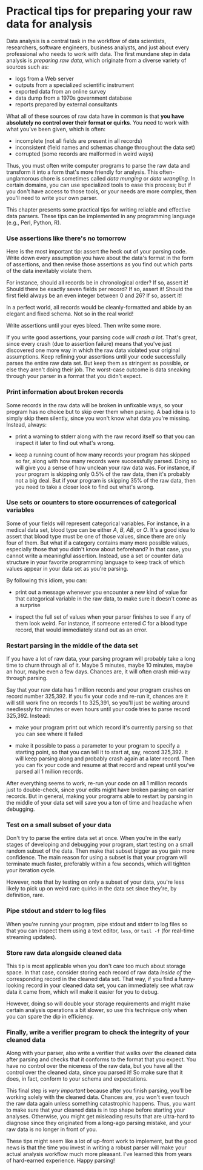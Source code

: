 # Practical tips for preparing your raw data for analysis

Data analysis is a central task in the workflow of data scientists,
researchers, software engineers, business analysts, and just about every
professional who needs to work with data. The first mundane step in data
analysis is *preparing raw data*, which originate from a diverse variety
of sources such as:

- logs from a Web server
- outputs from a specialized scientific instrument
- exported data from an online survey
- data dump from a 1970s government database
- reports prepared by external consultants

What all of these sources of raw data have in common is that **you have
absolutely no control over their format or quirks**. You need to work
with what you've been given, which is often:

- incomplete (not all fields are present in all records)
- inconsistent (field names and schemas change throughout the data set)
- corrupted (some records are malformed in weird ways)

Thus, you must often write computer programs to parse the raw data and
transform it into a form that's more friendly for analysis. This
often-unglamorous chore is sometimes called *data munging* or *data
wrangling*. In certain domains, you can use specialized tools to ease
this process; but if you don't have access to those tools, or your needs
are more complex, then you'll need to write your own parser.

This chapter presents some practical tips for writing reliable and
effective data parsers. These tips can be implemented in any
programming language (e.g., Perl, Python, R).


### Use assertions like there's no tomorrow

Here is the most important tip: assert the heck out of your parsing
code. Write down every assumption you have about the data's format in
the form of assertions, and then revise those assertions as you find out
which parts of the data inevitably violate them.

For instance, should all records be in chronological order? If so,
assert it! Should there be exactly seven fields per record? If so,
assert it! Should the first field always be an even integer between 0
and 26? If so, assert it!

In a perfect world, all records would be cleanly-formatted and abide by
an elegant and fixed schema. Not so in the real world!

Write assertions until your eyes bleed. Then write some more.

If you write good assertions, your parsing code *will crash a lot*.
That's great, since every crash (due to assertion failure) means that
you've just discovered one more way in which the raw data violated your
original assumptions. Keep refining your assertions until your code
successfully parses the entire raw data set. But keep them as stringent
as possible, or else they aren't doing their job. The worst-case outcome
is data sneaking through your parser in a format that you didn't expect.


### Print information about broken records

Some records in the raw data will be broken in unfixable ways, so your
program has no choice but to skip over them when parsing. A bad idea is to simply
skip them silently, since you won't know what data you're missing.
Instead, always:

- print a warning to stderr along with the raw record itself so that you
  can inspect it later to find out what's wrong.

- keep a running count of how many records your program has skipped so
  far, along with how many records were successfully parsed. Doing so
  will give you a sense of how unclean your raw data was. For instance,
  if your program is skipping only 0.5% of the raw data, then it's
  probably not a big deal. But if your program is skipping 35% of the
  raw data, then you need to take a closer look to find out what's
  wrong.


### Use sets or counters to store occurrences of categorical variables

Some of your fields will represent categorical variables. For instance,
in a medical data set, blood type can be either *A*, *B*, *AB*, or *O*. It's a good idea to
assert that blood type must be one of those values, since there are only
four of them. But what if a category contains many more possible values,
especially those that you didn't know about beforehand? In that case,
you cannot write a meaningful assertion. Instead, use a set or counter
data structure in your favorite programming language to keep track of
which values appear in your data set as you're parsing.

By following this idiom, you can:

- print out a message whenever you encounter a new kind of value for
  that categorical variable in the raw data, to make sure it doesn't
  come as a surprise

- inspect the full set of values when your parser finishes to see if any
  of them look weird. For instance, if someone entered *C* for a blood
  type record, that would immediately stand out as an error.


### Restart parsing in the middle of the data set

If you have a lot of raw data, your parsing program will probably take a
long time to churn through all of it. Maybe 5 minutes, maybe 10 minutes,
maybe an hour, maybe even a few days. Chances are, it will often crash
mid-way through parsing.

Say that your raw data has 1 million records and your program crashes on
record number 325,392. If you fix your code and re-run it, chances are
it will still work fine on records 1 to 325,391, so you'll just be
waiting around needlessly for minutes or even hours until your code
tries to parse record 325,392. Instead:

- make your program print out which record it's currently parsing so
  that you can see where it failed

- make it possible to pass a parameter to your program to specify a
  starting point, so that you can tell it to start at, say, record
  325,392. It will keep parsing along and probably crash again at a
  later record. Then you can fix your code and resume at that record and
  repeat until you've parsed all 1 million records.

After everything seems to work, re-run your code on all 1 million
records just to double-check, since your edits might have broken parsing
on earlier records. But in general, making your programs able to restart
by parsing in the middle of your data set will save you a ton of time
and headache when debugging.


### Test on a small subset of your data

Don't try to parse the entire data set at once. When you're in the early
stages of developing and debugging your program, start testing on a
small random subset of the data. Then make that subset bigger as you
gain more confidence. The main reason for using a subset is that your
program will terminate much faster, preferably within a few seconds,
which will tighten your iteration cycle.

However, note that by testing on only a subset of your data, you're less
likely to pick up on weird rare quirks in the data set since they're, by
definition, rare.


### Pipe stdout and stderr to log files

When you're running your program, pipe stdout and stderr to log files so
that you can inspect them using a text editor, `less`, or `tail -f` (for
real-time streaming updates).


### Store raw data alongside cleaned data

This tip is most applicable when you don't care too much about storage
space. In that case, consider storing each record of raw data *inside
of* the corresponding record in the cleaned data set. That way, if you
find a funny-looking record in your cleaned data set, you can
immediately see what raw data it came from, which will make it easier
for you to debug.

However, doing so will double your storage requirements and might make
certain analysis operations a bit slower, so use this technique only
when you can spare the dip in efficiency.


### Finally, write a verifier program to check the integrity of your cleaned data

Along with your parser, also write a verifier that walks over the
cleaned data after parsing and checks that it conforms to the format
that you expect. You have no control over the niceness of the raw data,
but you have all the control over the cleaned data, since you parsed it!
So make sure that it does, in fact, conform to your schema and
expectations.

This final step is *very important* because after you finish parsing,
you'll be working solely with the cleaned data. Chances are, you won't
even touch the raw data again unless something catastrophic happens.
Thus, you want to make sure that your cleaned data is in top shape
before starting your analyses. Otherwise, you might get misleading
results that are ultra-hard to diagnose since they originated from a
long-ago parsing mistake, and your raw data is no longer in front of
you.

These tips might seem like a lot of up-front work to implement, but the
good news is that the time you invest in writing a robust parser will
make your actual analysis workflow much more pleasant. I've learned this
from years of hard-earned experience. Happy parsing!

